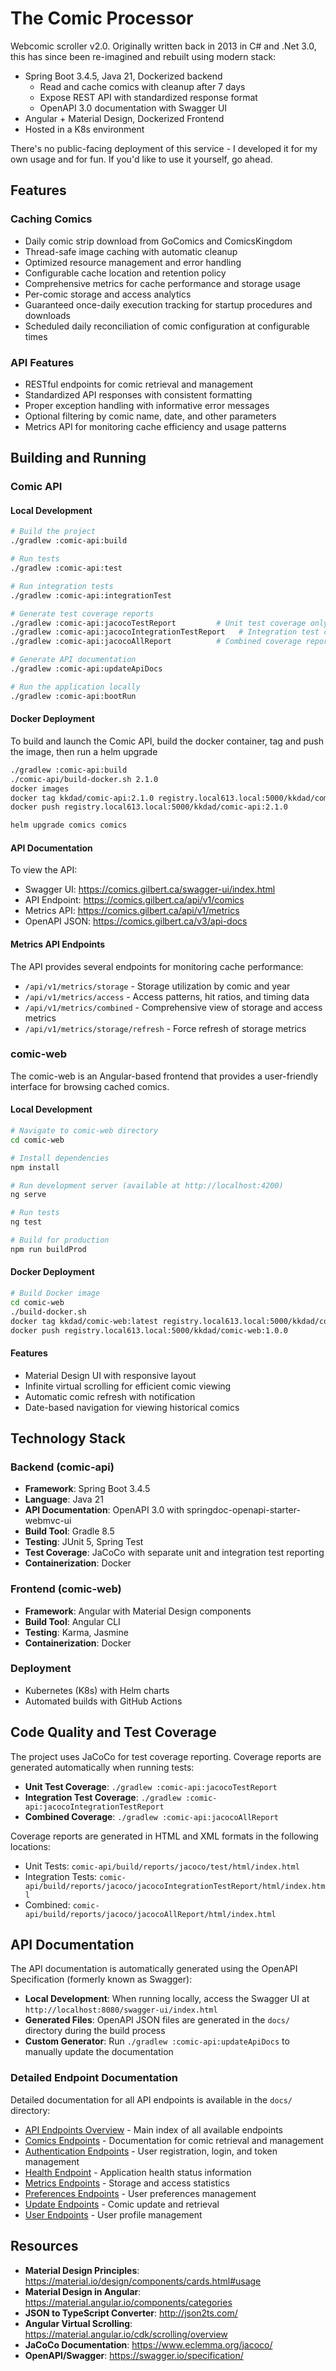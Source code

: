 # The Comic Processor

Webcomic scroller v2.0. Originally written back in 2013 in C# and .Net 3.0, this has since been re-imagined and rebuilt using modern stack:
- Spring Boot 3.4.5, Java 21, Dockerized backend
    - Read and cache comics with cleanup after 7 days
    - Expose REST API with standardized response format
    - OpenAPI 3.0 documentation with Swagger UI
- Angular + Material Design, Dockerized Frontend
- Hosted in a K8s environment

There's no public-facing deployment of this service - I developed it for my own usage and for fun. If you'd like to use
it yourself, go ahead.

## Features

### Caching Comics
- Daily comic strip download from GoComics and ComicsKingdom
- Thread-safe image caching with automatic cleanup
- Optimized resource management and error handling
- Configurable cache location and retention policy
- Comprehensive metrics for cache performance and storage usage
- Per-comic storage and access analytics
- Guaranteed once-daily execution tracking for startup procedures and downloads
- Scheduled daily reconciliation of comic configuration at configurable times

### API Features
- RESTful endpoints for comic retrieval and management
- Standardized API responses with consistent formatting
- Proper exception handling with informative error messages
- Optional filtering by comic name, date, and other parameters
- Metrics API for monitoring cache efficiency and usage patterns

## Building and Running

### Comic API

#### Local Development
```bash
# Build the project
./gradlew :comic-api:build

# Run tests
./gradlew :comic-api:test

# Run integration tests
./gradlew :comic-api:integrationTest

# Generate test coverage reports
./gradlew :comic-api:jacocoTestReport         # Unit test coverage only
./gradlew :comic-api:jacocoIntegrationTestReport   # Integration test coverage only
./gradlew :comic-api:jacocoAllReport          # Combined coverage report

# Generate API documentation
./gradlew :comic-api:updateApiDocs

# Run the application locally
./gradlew :comic-api:bootRun
```

#### Docker Deployment
To build and launch the Comic API, build the docker container, tag and push the image, then run a helm upgrade
```bash
./gradlew :comic-api:build
./comic-api/build-docker.sh 2.1.0
docker images
docker tag kkdad/comic-api:2.1.0 registry.local613.local:5000/kkdad/comic-api:2.1.0
docker push registry.local613.local:5000/kkdad/comic-api:2.1.0

helm upgrade comics comics
```

#### API Documentation
To view the API:
- Swagger UI: https://comics.gilbert.ca/swagger-ui/index.html
- API Endpoint: https://comics.gilbert.ca/api/v1/comics
- Metrics API: https://comics.gilbert.ca/api/v1/metrics
- OpenAPI JSON: https://comics.gilbert.ca/v3/api-docs

#### Metrics API Endpoints
The API provides several endpoints for monitoring cache performance:
- `/api/v1/metrics/storage` - Storage utilization by comic and year
- `/api/v1/metrics/access` - Access patterns, hit ratios, and timing data
- `/api/v1/metrics/combined` - Comprehensive view of storage and access metrics
- `/api/v1/metrics/storage/refresh` - Force refresh of storage metrics

### comic-web

The comic-web is an Angular-based frontend that provides a user-friendly interface for browsing cached comics.

#### Local Development
```bash
# Navigate to comic-web directory
cd comic-web

# Install dependencies
npm install

# Run development server (available at http://localhost:4200)
ng serve

# Run tests
ng test

# Build for production
npm run buildProd
```

#### Docker Deployment
```bash
# Build Docker image
cd comic-web
./build-docker.sh
docker tag kkdad/comic-web:latest registry.local613.local:5000/kkdad/comic-web:1.0.0
docker push registry.local613.local:5000/kkdad/comic-web:1.0.0
```

#### Features
- Material Design UI with responsive layout
- Infinite virtual scrolling for efficient comic viewing
- Automatic comic refresh with notification
- Date-based navigation for viewing historical comics

## Technology Stack

### Backend (comic-api)
- **Framework**: Spring Boot 3.4.5
- **Language**: Java 21
- **API Documentation**: OpenAPI 3.0 with springdoc-openapi-starter-webmvc-ui
- **Build Tool**: Gradle 8.5
- **Testing**: JUnit 5, Spring Test
- **Test Coverage**: JaCoCo with separate unit and integration test reporting
- **Containerization**: Docker

### Frontend (comic-web)
- **Framework**: Angular with Material Design components
- **Build Tool**: Angular CLI
- **Testing**: Karma, Jasmine
- **Containerization**: Docker

### Deployment
- Kubernetes (K8s) with Helm charts
- Automated builds with GitHub Actions

## Code Quality and Test Coverage

The project uses JaCoCo for test coverage reporting. Coverage reports are generated automatically when running tests:

- **Unit Test Coverage**: `./gradlew :comic-api:jacocoTestReport`
- **Integration Test Coverage**: `./gradlew :comic-api:jacocoIntegrationTestReport`
- **Combined Coverage**: `./gradlew :comic-api:jacocoAllReport`

Coverage reports are generated in HTML and XML formats in the following locations:
- Unit Tests: `comic-api/build/reports/jacoco/test/html/index.html`
- Integration Tests: `comic-api/build/reports/jacoco/jacocoIntegrationTestReport/html/index.html`
- Combined: `comic-api/build/reports/jacoco/jacocoAllReport/html/index.html`

## API Documentation

The API documentation is automatically generated using the OpenAPI Specification (formerly known as Swagger):

- **Local Development**: When running locally, access the Swagger UI at `http://localhost:8080/swagger-ui/index.html`
- **Generated Files**: OpenAPI JSON files are generated in the `docs/` directory during the build process
- **Custom Generator**: Run `./gradlew :comic-api:updateApiDocs` to manually update the documentation

### Detailed Endpoint Documentation

Detailed documentation for all API endpoints is available in the `docs/` directory:

- [API Endpoints Overview](docs/api-endpoints.md) - Main index of all available endpoints
- [Comics Endpoints](docs/comics-endpoints.md) - Documentation for comic retrieval and management
- [Authentication Endpoints](docs/auth-endpoints.md) - User registration, login, and token management
- [Health Endpoint](docs/health-endpoint.md) - Application health status information
- [Metrics Endpoints](docs/metrics-endpoints.md) - Storage and access statistics
- [Preferences Endpoints](docs/preferences-endpoints.md) - User preferences management
- [Update Endpoints](docs/update-endpoints.md) - Comic update and retrieval
- [User Endpoints](docs/user-endpoints.md) - User profile management

## Resources

- **Material Design Principles**: https://material.io/design/components/cards.html#usage
- **Material Design in Angular**: https://material.angular.io/components/categories
- **JSON to TypeScript Converter**: http://json2ts.com/
- **Angular Virtual Scrolling**: https://material.angular.io/cdk/scrolling/overview
- **JaCoCo Documentation**: https://www.eclemma.org/jacoco/
- **OpenAPI/Swagger**: https://swagger.io/specification/